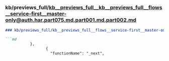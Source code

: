 ### kb/previews_full/kb__previews_full__kb__previews_full__flows__service-first__master-only@auth.har.part075.md.part001.md.part002.md

```md
### kb/previews_full/kb__previews_full__flows__service-first__master-only@auth.har.part075.md.part001.md (part 002)

```md
           },
                  {
                    "functionName": "_next",
              
```

```

```
